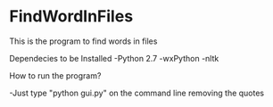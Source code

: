 FindWordInFiles
===============

This is the program to find words in files

Dependecies to be Installed
-Python 2.7
-wxPython
-nltk

How to run the program?

-Just type "python gui.py" on the command line removing the quotes
